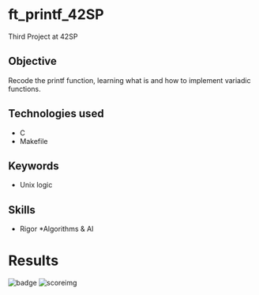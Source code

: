 # ft_printf_42SP
Third Project at 42SP

## Objective
Recode the printf function, learning what is and how to implement variadic functions.

## Technologies used
* C
* Makefile

## Keywords
* Unix logic

## Skills
* Rigor
*Algorithms & AI

# Results
![badge](https://game.42sp.org.br/static/assets/achievements/ft_printfm.png)
![scoreimg](https://user-images.githubusercontent.com/99855085/178151989-e3de8993-dbf1-43c9-80d3-2044dca293b1.png)

